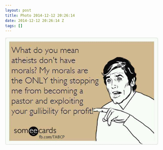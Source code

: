 ```yaml
---
layout: post
title: Photo 2014-12-12 20:26:14
date: 2014-12-12 20:26:14 Z
tags: []
---
```

![](/media/2014/12/105028193279.jpg)
